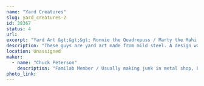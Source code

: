 ```yaml
---
name: "Yard Creatures"
slug: yard_creatures-2
id: 38367
status: 4
url: 
excerpt: "Yard Art &gt;&gt;&gt; Ronnie the Quadropuss / Marty the Mahi / Walter the Pelican"
description: "These guys are yard art made from mild steel. A design was drawn in Fusion360. That was loaded into the laser and cut from 1/4\" MDF and plywood to be used as templates for each part. The templates were clamped onto sheets of mild steel. A plasma cutter was used to cut the sheet metal. A couple hours with a grinder and they were ready for steel rods to be MIG welded on so that each piece can be inserted into the ground and stand on their own. I plan on promoting a moderate amount of surface rust before neutralizing it and painting with clear coat for long term protection against further weathering."
location: Unassigned
maker:
  - name: "Chuck Peterson"
    description: "Familab Member / Usually making junk in metal shop, but also tend to spend way too much time with the laser, welder, plasma cutter and wood shop..."
photo_link: 
---
```

